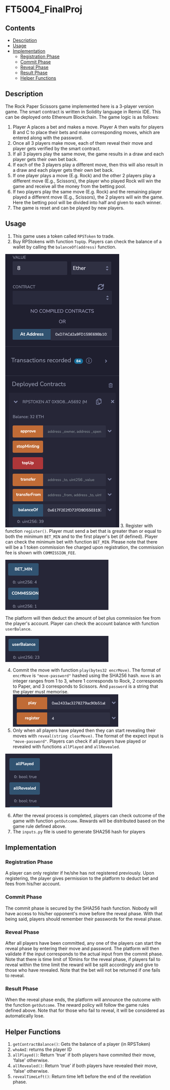 # FT5004_FinalProj

## Contents

* [Description](#description)
* [Usage](#usage)
* [Implementation](#implementation)
    * [Registration Phase](#registration-phase)
    * [Commit Phase](#commit-phase)
    * [Reveal Phase](#reveal-phase)
    * [Result Phase](#result-phase)
    * [Helper Functions](#helper-functions)

## Description
The Rock Paper Scissors game implemented here is a 3-player version game. The smart contract is written in Solidity language in Remix IDE. This can be deployed onto Ethereum Blockchain. The game logic is as follows:

1. Player A places a bet and makes a move. Player A then waits for players B and C to place their bets and make corresponding moves, which are entered along with the password. 
2. Once all 3 players make move, each of them reveal their move and player gets verified by the smart contract.
3. If all 3 players play the same move, the game results in a draw and each player gets their own bet back.
4. If each of the 3 players play a different move, then this will also result in a draw and each player gets their own bet back. 
5. If one player plays a move (E.g. Rock) and the other 2 players play a different move (E.g., Scissors), the player who played Rock will win the game and receive all the money from the betting pool.
6. If two players play the same move (E.g. Rock) and the remaining player played a different move (E.g., Scissors), the 2 players will win the game. Here the betting pool will be divided into half and given to each winner.
7. The game is reset and can be played by new players.

## Usage 
1. This game uses a token called `RPSToken` to trade. 
2. Buy RPStokens with function `TopUp`. Players can check the balance of a wallet by calling the `balanceOf(address)` function.

![topup](images/topup.png)
3. Register with function `register()`. Player must send a bet that is greater than or equal to both the minimum `BET_MIN` and to the first player's bet (if defined). Player can check the minimum bet with function `BET_MIN`. Please note that there will be a 1 token commission fee charged upon registration, the commission fee is shown with `COMMISSION_FEE`. 

![bet](images/bet.png)

The platform will then deduct the amount of bet plus commission fee from the player's account. Player can check the account balance with function `userBalance`.

![balance](images/balance.png)

4. Commit the move with function `play(bytes32 encrMove)`. The format of `encrMove` is `"move-password"` hashed using the SHA256 hash. `move` is an integer ranges from 1 to 3, where 1 corresponds to Rock, 2 corresponds to Paper, and 3 corresponds to Scissors. 
And `password` is a string that the player must memorise. 
![register](images/register.png)
5. Only when all players have played then they can start revealing their moves with `reveal(string clearMove)`. The format of the expect input is `"move-password"`. Players can check if all players have played or revealed with functions `allPlayed` and `allRevealed`. 

![reveal](images/reveal.png)

6. After the reveal process is completed, players can check outcome of the game with function `getOutcome`. Rewards will be distributed based on the game rule defined above. 
7. The `inputs.py` file is used to generate SHA256 hash for players 

## Implementation
### Registration Phase 
A player can only register if he/she has not registered previously. Upon registering, the player gives permission to the platform to deduct bet and fees from his/her account.
### Commit Phase 
The commit phase is secured by the SHA256 hash function. Nobody will have access to his/her opponent's move before the reveal phase. With that being said, players should remember their passwords for the reveal phase.
### Reveal Phase 
After all players have been committed, any one of the players can start the reveal phase by entering their move and password. The platform will then validate if the input corresponds to the actual input from the commit phase. Note that there is time limit of 10mins for the reveal phase, if players fail to reveal within the time limit the reward will be split accordingly and give to those who have revealed. Note that the bet will not be returned if one fails to reveal.
### Result Phase 
When the reveal phase ends, the platform will announce the outcome with the function `getOutcome`. The reward policy will follow the game rules defined above. Note that for those who fail to reveal, it will be considered as automatically lose. 

## Helper Functions 
1. `getContractBalance()`: Gets the balance of a player (in RPSToken)
2. `whoAmI`: returns the player ID 
3. `allPlayed()`: Return 'true' if both players have commited their move, 'false' otherwise.
4. `allRevealed()`: Return 'true' if both players have revealed their move, 'false' otherwise.
5. `revealTimeLeft()`: Return time left before the end of the revelation phase.